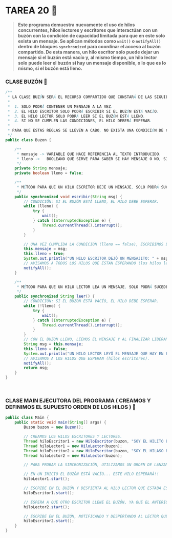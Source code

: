 # TAREA 20 🐛

> **Este programa demuestra nuevamente el uso de hilos concurrentes, hilos lectores y escritores que interactúan con un buzón con la condición de capacidad limitada para que en este solo exista un mensaje. Se aplican métodos como ```wait()``` o ```notifyAll()``` dentro de bloques ```synchronized``` para coordinar el acceso al buzón compartido. De esta manera, un hilo escritor solo puede dejar un mensaje si el buzón está vacío y, al mismo tiempo, un hilo lector solo puede leer el buzón si hay un mensaje disponible, o lo que es lo mismo, si el buzón está lleno.** 

### CLASE BUZÓN 🐧
```java
/**
 * LA CLASE BUZÓN SERÁ EL RECURSO COMPARTIDO QUE CONSTARÁ DE LAS SIGUIENTES REGLAS ->
 *
 *  1. SOLO PODRÁ CONTENER UN MENSAJE A LA VEZ.
 *  2. EL HILO ESCRITOR SOLO PODRÁ ESCRIBIR SI EL BUZÓN ESTÁ VACÍO.
 *  3. EL HILO LECTOR SOLO PODRÁ LEER SI EL BUZÓN ESTÁ LLENO.
 *  4. SI NO SE CUMPLEN LAS CONDICIONES, EL HILO DEBERÁ ESPERAR.
 *
 * PARA QUE ESTAS REGLAS SE LLEVEN A CABO, NO EXISTA UNA CONDICIÓN DE CARRERA Y EL BUZÓN FUNCIONE CORRECTAMENTE, NECESITAREMOS HACER USO DE UNA SINCRONIZACIÓN CORRECTA.
 */
public class Buzon {

    /**
     * mensaje -> VARIABLE QUE HACE REFERENCIA AL TEXTO INTRODUCIDO.
     * lleno ->   BOOLEANO QUE SIRVE PARA SABER SI HAY MENSAJE O NO, SIENDO FALSE CUANDO EL BUZÓN ESTÉ VACÍO Y TRUE CUANDO ESTÉ LLENO.
     */
    private String mensaje;
    private boolean lleno = false;

    /**
     * MÉTODO PARA QUE UN HILO ESCRITOR DEJE UN MENSAJE, SOLO PODRÁ SUCEDER SI EL BUZÓN ESTÁ VACÍO, DE NO SER ASÍ, ESTE HILO ESPERARÁ.
     */
    public synchronized void escribir(String msg) {
        // CONDICIÓN: SI EL BUZÓN ESTÁ LLENO, EL HILO DEBE ESPERAR.
        while (lleno) {
            try {
                wait();
            } catch (InterruptedException e) {
                Thread.currentThread().interrupt();
            }
        }

        // UNA VEZ CUMPLIDA LA CONDICIÓN (lleno == false), ESCRIBIMOS EL MENSAJE INDICADO EN EL BUZÓN.
        this.mensaje = msg;
        this.lleno = true;
        System.out.println("UN HILO ESCRITOR DEJÓ UN MENSAJITO: " + msg);
        // AVISAMOS A TODOS LOS HILOS QUE ESTÁN ESPERANDO (los hilos lectores).
        notifyAll();
    }

    /**
     * MÉTODO PARA QUE UN HILO LECTOR LEA UN MENSAJE, SOLO PODRÁ SUCEDER SI EL BUZÓN ESTÁ LLENO, DE NO SER ASÍ, ESTE HILO ESPERARÁ.
     */
    public synchronized String leer() {
        // CONDICIÓN: SI EL BUZÓN ESTÁ VACÍO, EL HILO DEBE ESPERAR.
        while (!lleno) {
            try {
                wait();
            } catch (InterruptedException e) {
                Thread.currentThread().interrupt();
            }
        }
        // CON EL BUZÓN LLENO, LEEMOS EL MENSAJE Y AL FINALIZAR LIBERAMOS EL BUZÓN.
        String msg = this.mensaje;
        this.lleno = false;
        System.out.println("UN HILO LECTOR LEYÓ EL MENSAJE QUE HAY EN EL BUZÓN: " + msg + "\n");
        // AVISAMOS A LOS HILOS QUE ESPERAN (hilos escritores).
        notifyAll();
        return msg;
    }
}
```

<br>

### CLASE MAIN EJECUTORA DEL PROGRAMA ( CREAMOS Y DEFINIMOS EL SUPUESTO ORDEN DE LOS HILOS ) 👀

```java
public class Main {
    public static void main(String[] args) {
        Buzon buzon = new Buzon();

        // CREAMOS LOS HILOS ESCRITORES Y LECTORES.
        Thread hiloEscritor1 = new HiloEscritor(buzon, "SOY EL HILITO ESCRITOR 1 ;) ");
        Thread hiloLector1 = new HiloLector(buzon);
        Thread hiloEscritor2 = new HiloEscritor(buzon, "SOY EL HILASO ESCRITOR 2 ;( ");
        Thread hiloLector2 = new HiloLector(buzon);

        // PARA PROBAR LA SINCRONIZACIÓN, UTILIZAMOS UN ORDEN DE LANZAMIENTO QUE CAUSE ESPERA.

        // EN UN INICIO EL BUZÓN ESTÁ VACÍO... ESTE HILO ESPERARÁ!!
        hiloLector1.start();

        // ESCRIBE EN EL BUZÓN Y DESPIERTA AL HILO LECTOR QUE ESTABA ESPERANDO.
        hiloEscritor1.start();

        // ESPERA A QUE OTRO ESCRITOR LLENE EL BUZÓN, YA QUE EL ANTERIOR HILO LECTOR LO VACIÓ.
        hiloLector2.start();

        // ESCRIBE EN EL BUZÓN, NOTIFICANDO Y DESPERTANDO AL LECTOR QUE ESPERA.
        hiloEscritor2.start();
    }
}
```
